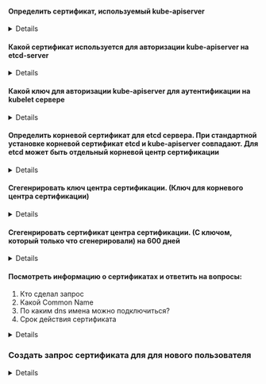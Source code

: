 #### Определить сертификат, используемый kube-apiserver
<details>
 cat /etc/kubernetes/manifests/kube-apiserver.yaml | grep .crt /etc/kubernetes/pki/apiserver.crt
</details>

#### Какой сертификат используется для авторизации kube-apiserver на etcd-server
 <details>
/etc/kubernetes/pki/apiserver-etcd-client.crt
</details>

#### Какой ключ для авторизации kube-apiserver для аутентификации на kubelet сервере
<details> 
/etc/kubernetes/pki/apiserver-kubelet-client.key
</details>

#### Определить корневой сертификат для etcd сервера. При стандартной установке корневой сертификат etcd и kube-apiserver совпадают. Для etcd может быть отдельный корневой центр сертификации
<details>
--etcd-cafile=/etc/kubernetes/pki/etcd/ca.crt
</details>

#### Сгегенрировать ключ центра сертификации. (Ключ для корневого центра сертификации)
<details>
openssl genrsa -out ca.key 2048
</details> 

#### Сгегенрировать сертификат центра сертификации. (С ключом, который только что сгенерировали) на 600 дней
<details>
openssl req -x509 -new -nodes -key ca.key -subj "/CN=kubernetes" -days 600 -out ca.crt  

Возможно, придется закоментировать строку vim /etc/ssl/openssl.cnf  
Обратите внимание на subj. Это common name. Должен быть действительным именем доступным по dns. Иначе не заработает  

RANDFILE   = $ENV::HOME/.rnd  
</details> 


#### Посмотреть информацию о сертификатах и ответить на вопросы:
 1) Кто сделал запрос
 2) Какой Common Name
 3) По каким dns имена можно подключиться?
 4) Срок действия сертификата
<details>
Поля  

Issuer: CN =  

Subject: CN =  

x509v3 Subject Alternative Name:    
  DNS:  

Validity    
   Not Before:  
   Not After:  
</details>

### Создать запрос сертификата для для нового пользователя
<details>
https://kubernetes.io/docs/reference/access-authn-authz/certificate-signing-requests/ 

openssl genrsa -out myuser.key 2048  
openssl req -new -key myuser.key -out myuser.csr  
Переведем полученный сертификат в Base64 формат  
cat myuser.csr | base64 | tr -d "\n"  
Закинем в поле request получившийся текст  
---
metadata:
  name: myuser
spec:
  request: base64 text
  signerName: kubernetes.io/kube-apiserver-client
  
  usages:
  - client auth
--- 
</detail>

#### Приведем к нормальному виду, чтобы в yaml файл запрос засунуть



# Проверить состояние запрос
kubectl get csr
# Разрешить получить сертификат
kubectl certificate approve myuser
# просмотреть существующие запросы

# Узнать. к каким группам был сделан запрос
kubectl get csr myuser -o yaml
# Удалить запрос
